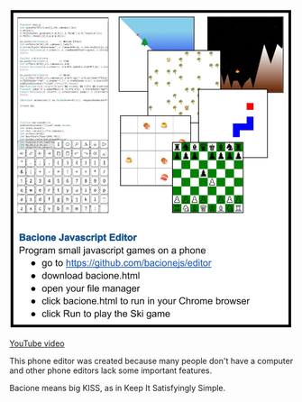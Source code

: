 [![Info](readme.jpg)](bacione.html)


[YouTube video](http://www.youtube.com/watch?v=7mw81Jz0-30)


This phone editor was created because many people don't have a computer and other phone editors lack some important features.

Bacione means big KISS, as in Keep It Satisfyingly Simple.

